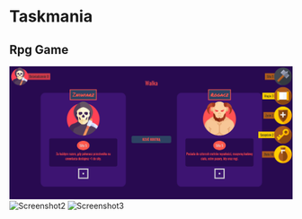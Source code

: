 # Taskmania

## Rpg Game

![Screenshot1](/src/other/fight.PNG)
![Screenshot2](/master/src/other/fight.PNG)
![Screenshot3](../src/other/players.png)
